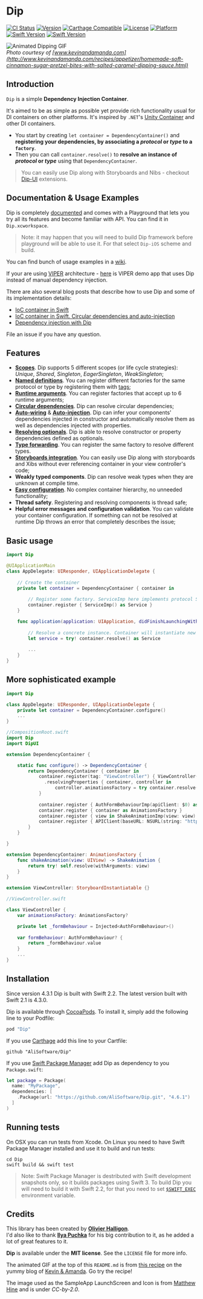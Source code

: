 # Dip

[![CI Status](https://travis-ci.org/AliSoftware/Dip.svg?branch=develop)](https://travis-ci.org/AliSoftware/Dip)
[![Version](https://img.shields.io/cocoapods/v/Dip.svg?style=flat)](http://cocoapods.org/pods/Dip)
[![Carthage Compatible](https://img.shields.io/badge/Carthage-compatible-4BC51D.svg?style=flat)](https://github.com/Carthage/Carthage)
[![License](https://img.shields.io/cocoapods/l/Dip.svg?style=flat)](http://cocoapods.org/pods/Dip)
[![Platform](https://img.shields.io/cocoapods/p/Dip.svg?style=flat)](http://cocoapods.org/pods/Dip)
[![Swift Version](https://img.shields.io/badge/Linux-compatible-4BC51D.svg?style=flat)](https://developer.apple.com/swift)
[![Swift Version](https://img.shields.io/badge/Swift-2.2-F16D39.svg?style=flat)](https://developer.apple.com/swift)

![Animated Dipping GIF](cinnamon-pretzels-caramel-dipping.gif)  
_Photo courtesy of [www.kevinandamanda.com](http://www.kevinandamanda.com/recipes/appetizer/homemade-soft-cinnamon-sugar-pretzel-bites-with-salted-caramel-dipping-sauce.html)_

## Introduction

`Dip` is a simple **Dependency Injection Container**.

It's aimed to be as simple as possible yet provide rich functionality usual for DI containers on other platforms. It's inspired by `.NET`'s [Unity Container](https://msdn.microsoft.com/library/ff647202.aspx) and other DI containers.

* You start by creating `let container = DependencyContainer()` and **registering your dependencies, by associating a _protocol_ or _type_ to a `factory`**.
* Then you can call `container.resolve()` to **resolve an instance of _protocol_ or _type_** using that `DependencyContainer`.

> You can easily use Dip along with Storyboards and Nibs - checkout [Dip-UI](https://github.com/AliSoftware/Dip-UI) extensions. 

## Documentation & Usage Examples

Dip is completely [documented](http://cocoadocs.org/docsets/Dip/4.6.1/) and comes with a Playground that lets you try all its features and become familiar with API. You can find it in `Dip.xcworkspace`.

> Note: it may happen that you will need to build Dip framework before playground will be able to use it. For that select `Dip-iOS` scheme and build.

You can find bunch of usage examples in a [wiki](../../wiki). 

If your are using [VIPER](https://www.objc.io/issues/13-architecture/viper/) architecture - [here](https://github.com/ilyapuchka/VIPER-SWIFT) is VIPER demo app that uses Dip instead of manual dependency injection.

There are also several blog posts that describe how to use Dip and some of its implementation details:

- [IoC container in Swift](http://ilya.puchka.me/ioc-container-in-swift/)
- [IoC container in Swift. Circular dependencies and auto-injection](http://ilya.puchka.me/ioc-container-in-swift-circular-dependencies-and-auto-injection/)
- [Dependency injection with Dip](http://ilya.puchka.me/dependency-injecinjection-with-dip/)

File an issue if you have any question.


## Features

- **[Scopes](../../wiki/scopes)**. Dip supports 5 different scopes (or life cycle strategies): _Unique_, _Shared_, _Singleton_, _EagerSingleton_, _WeakSingleton_;
- **[Named definitions](../../wiki/named-definitions)**. You can register different factories for the same protocol or type by registering them with [tags]();
- **[Runtime arguments](../../wiki/runtime-arguments)**. You can register factories that accept up to 6 runtime arguments;
- **[Circular dependencies](../../wiki/circular-dependencies)**. Dip can resolve circular dependencies;
- **[Auto-wiring](../../wiki/auto-wiring)** & **[Auto-injection](../../wiki/auto-injection)**. Dip can infer your components' dependencies injected in constructor and automatically resolve them as well as dependencies injected with properties.
- **[Resolving optionals](../../wiki/resolving-optional)**. Dip is able to resolve constructor or property dependencies defined as optionals.
- **[Type forwarding](../../wiki/type-forwarding)**. You can register the same factory to resolve different types.
- **[Storyboards integration](../../wiki/storyboards-integration)**. You can easily use Dip along with storyboards and Xibs without ever referencing container in your view controller's code;
- **Weakly typed components**. Dip can resolve weak types when they are unknown at compile time.
- **[Easy configuration](../../wiki/containers-collaboration)**. No complex container hierarchy, no unneeded functionality;
- **Thread safety**. Registering and resolving components is thread safe;
- **Helpful error messages and configuration validation**. You can validate your container configuration. If something can not be resolved at runtime Dip throws an error that completely describes the issue;

## Basic usage

```swift
import Dip

@UIApplicationMain
class AppDelegate: UIResponder, UIApplicationDelegate {
    
    // Create the container
    private let container = DependencyContainer { container in
    
        // Register some factory. ServiceImp here implements protocol Service
        container.register { ServiceImp() as Service }
    }

    func application(application: UIApplication, didFinishLaunchingWithOptions launchOptions: [NSObject: AnyObject]?) -> Bool { 
        
        // Resolve a concrete instance. Container will instantiate new instance of ServiceImp
        let service = try! container.resolve() as Service
    
        ...
    }
}

```

## More sophisticated example

```swift
import Dip

class AppDelegate: UIResponder, UIApplicationDelegate {
	private let container = DependencyContainer.configure()
	...
}

//CompositionRoot.swift
import Dip
import DipUI

extension DependencyContainer {

	static func configure() -> DependencyContainer {
		return DependencyContainer { container in 
			container.register(tag: "ViewController") { ViewController() }
			  .resolvingProperties { container, controller in
				  controller.animationsFactory = try container.resolve() as AnimatonsFactory
			}
    
			container.register { AuthFormBehaviourImp(apiClient: $0) as AuthFormBehaviour }
			container.register { container as AnimationsFactory }
			container.register { view in ShakeAnimationImp(view: view) as ShakeAnimation }
			container.register { APIClient(baseURL: NSURL(string: "http://localhost:2368")!) as ApiClient }
		}
	}

}

extension DependencyContainer: AnimationsFactory { 
    func shakeAnimation(view: UIView) -> ShakeAnimation {
        return try! self.resolve(withArguments: view)
    }
}

extension ViewController: StoryboardInstantiatable {}

//ViewController.swift

class ViewController {
    var animationsFactory: AnimationsFactory?

    private let _formBehaviour = Injected<AuthFormBehaviour>()
    
    var formBehaviour: AuthFormBehaviour? {
        return _formBehaviour.value
    }
	...
}

```

## Installation

Since version 4.3.1 Dip is built with Swift 2.2. The latest version built with Swift 2.1 is 4.3.0.

Dip is available through [CocoaPods](http://cocoapods.org). To install
it, simply add the following line to your Podfile:

```ruby
pod "Dip"
```

If you use [Carthage](https://github.com/Carthage/Carthage) add this line to your Cartfile:

```
github "AliSoftware/Dip"
```

If you use [Swift Package Manager](https://swift.org/package-manager/) add Dip as dependency to you `Package.swift`:

```swift
let package = Package(
  name: "MyPackage",
  dependencies: [
    .Package(url: "https://github.com/AliSoftware/Dip.git", "4.6.1")
  ]
)
```

## Running tests

On OSX you can run tests from Xcode. On Linux you need to have Swift Package Manager installed and use it to build and run tests:

```
cd Dip
swift build && swift test
```

> Note: Swift Package Manager is destributed with Swift development snapshots only, so it builds packages using Swift 3. To build Dip you will need to build it with Swift 2.2, for that you need to set [`$SWIFT_EXEC`](https://github.com/apple/swift-package-manager#choosing-swift-version) environment variable.

## Credits

This library has been created by [**Olivier Halligon**](olivier@halligon.net).  
I'd also like to thank [**Ilya Puchka**](https://twitter.com/ilyapuchka) for his big contribution to it, as he added a lot of great features to it.

**Dip** is available under the **MIT license**. See the `LICENSE` file for more info.

The animated GIF at the top of this `README.md` is from [this recipe](http://www.kevinandamanda.com/recipes/appetizer/homemade-soft-cinnamon-sugar-pretzel-bites-with-salted-caramel-dipping-sauce.html) on the yummy blog of [Kevin & Amanda](http://www.kevinandamanda.com/recipes/). Go try the recipe!

The image used as the SampleApp LaunchScreen and Icon is from [Matthew Hine](https://commons.wikimedia.org/wiki/File:Chocolate_con_churros_-_San_Ginés,_Madrid.jpg) and is under _CC-by-2.0_.
